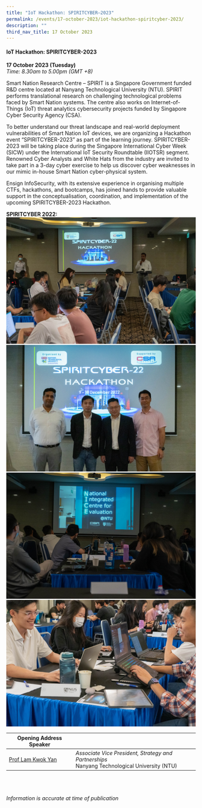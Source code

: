 ```yaml
---
title: "IoT Hackathon: SPIRITCYBER–2023"
permalink: /events/17-october-2023/iot-hackathon-spiritcyber-2023/
description: ""
third_nav_title: 17 October 2023
---
```

#### **IoT Hackathon: SPIRITCYBER-2023**

**17 October 2023 (Tuesday)**  
*Time: 8.30am to 5.00pm (GMT +8)*

Smart Nation Research Centre – SPIRIT is a Singapore Government funded R&amp;D centre located at Nanyang Technological University (NTU). SPIRIT performs translational research on challenging technological problems faced by Smart Nation systems. The centre also works on Internet-of-Things (IoT) threat analytics cybersecurity projects funded by Singapore Cyber Security Agency (CSA).

To better understand our threat landscape and real-world deployment vulnerabilities of Smart Nation IoT devices, we are organizing a Hackathon event “SPIRITCYBER-2023” as part of the learning journey. SPIRITCYBER-2023 will be taking place during the Singapore International Cyber Week (SICW) under the International IoT Security Roundtable (IIOTSR) segment. Renowned Cyber Analysts and White Hats from the industry are invited to take part in a 3-day cyber exercise to help us discover cyber weaknesses in our mimic in-house Smart Nation cyber-physical system. 

Ensign InfoSecurity, with its extensive experience in organising multiple CTFs, hackathons, and bootcamps, has joined hands to provide valuable support in the conceptualisation, coordination, and implementation of the upcoming SPIRITCYBER-2023 Hackathon.

**SPIRITCYBER 2022:**
![](/images/spiritcyber%201.jpg)
<br>![](/images/spiritcyber%202.jpg)
<br>![](/images/spiritcyber%203.jpg)
<br>![](/images/spiritcyber%204.jpg)

|**Opening Address Speaker**          |                                                              |
| -------- | -------- |
| [Prof Lam Kwok Yan](/speakers/speaker-lam-kwok-yan)  | *Associate Vice President, Strategy and Partnerships*<br>Nanyang Technological University (NTU)           |

<br><br><br>
*Information is accurate at time of publication*
